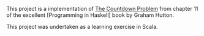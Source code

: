 This project is a implementation of [The Countdown Problem](http://www.cs.nott.ac.uk/~gmh/book.html#solutions) from chapter 11 of the excellent [Programming in Haskell] book by Graham Hutton.

This project was undertaken as a learning exercise in Scala.
